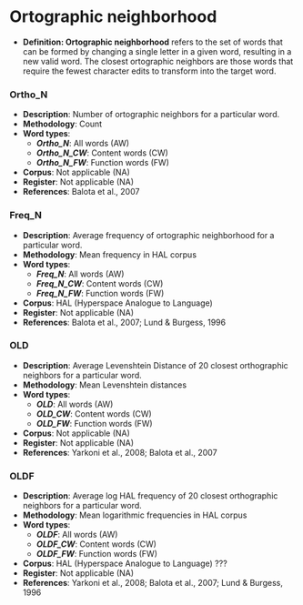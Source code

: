 # Ortographic neighborhood
- **Definition: Ortographic neighborhood** refers to the set of words that can be formed by changing a single letter in a given word, resulting in a new valid word. The closest ortographic neighbors are those words that require the fewest character edits to transform into the target word.

### Ortho_N
- **Description**: Number of ortographic neighbors for a particular word.
- **Methodology**: Count
- **Word types**:
    - ***Ortho_N***: All words (AW)
    - ***Ortho_N_CW***: Content words (CW)
    - ***Ortho_N_FW***: Function words (FW)
- **Corpus**: Not applicable (NA)
- **Register**: Not applicable (NA)
- **References**: Balota et al., 2007

### Freq_N
- **Description**: Average frequency of ortographic neighborhood for a particular word.
- **Methodology**: Mean frequency in HAL corpus
- **Word types**:
    - ***Freq_N***: All words (AW)
    - ***Freq_N_CW***: Content words (CW)
    - ***Freq_N_FW***: Function words (FW)
- **Corpus**: HAL (Hyperspace Analogue to Language)
- **Register**: Not applicable (NA)
- **References**: Balota et al., 2007; Lund & Burgess, 1996

### OLD
- **Description**: Average Levenshtein Distance of 20 closest orthographic neighbors for a particular word.
- **Methodology**: Mean Levenshtein distances
- **Word types**:
    - ***OLD***: All words (AW)
    - ***OLD_CW***: Content words (CW)
    - ***OLD_FW***: Function words (FW)
- **Corpus**: Not applicable (NA)
- **Register**: Not applicable (NA)
- **References**: Yarkoni et al., 2008; Balota et al., 2007


### OLDF
- **Description**: Average log HAL frequency of 20 closest orthographic neighbors for a particular word.
- **Methodology**: Mean logarithmic frequencies in HAL corpus
- **Word types**:
    - ***OLDF***: All words (AW)
    - ***OLDF_CW***: Content words (CW)
    - ***OLDF_FW***: Function words (FW)
- **Corpus**: HAL (Hyperspace Analogue to Language) ???
- **Register**: Not applicable (NA)
- **References**: Yarkoni et al., 2008; Balota et al., 2007; Lund & Burgess, 1996